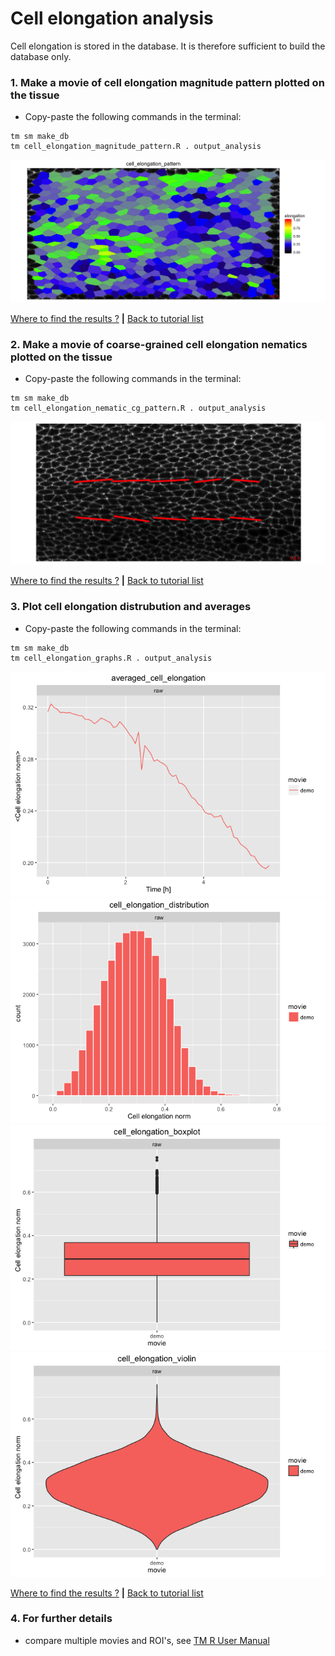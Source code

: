 
# Cell elongation analysis

Cell elongation is stored in the database. It is therefore sufficient to build the database only.


### 1. Make a movie of cell elongation magnitude pattern plotted on the tissue

* Copy-paste the following commands in the terminal:

```
tm sm make_db 
tm cell_elongation_magnitude_pattern.R . output_analysis
```

![](cell_elongation_files/figure-html/cell_elongation_magnitude_pattern-1.png)

[Where to find the results ?](../tm_qs_example_data.md#4-look-at-the-results) **|** 
[Back to tutorial list](../tm_qs_example_data.md#3-select-the-analysis-you-are-interested-in)


### 2. Make a movie of coarse-grained cell elongation nematics plotted on the tissue
* Copy-paste the following commands in the terminal:

```
tm sm make_db 
tm cell_elongation_nematic_cg_pattern.R . output_analysis
```

![](cell_elongation_files/figure-html/cg_cell_elongation_nematic_pattern-1.png)

[Where to find the results ?](../tm_qs_example_data.md#4-look-at-the-results) **|** 
[Back to tutorial list](../tm_qs_example_data.md#3-select-the-analysis-you-are-interested-in)

### 3. Plot cell elongation distrubution and averages
* Copy-paste the following commands in the terminal:

```
tm sm make_db 
tm cell_elongation_graphs.R . output_analysis
```

![](cell_elongation_files/figure-html/cell_elongation_graphs-1.png)![](cell_elongation_files/figure-html/cell_elongation_graphs-2.png)![](cell_elongation_files/figure-html/cell_elongation_graphs-3.png)![](cell_elongation_files/figure-html/cell_elongation_graphs-4.png)

[Where to find the results ?](../tm_qs_example_data.md#4-look-at-the-results) **|** 
[Back to tutorial list](../tm_qs_example_data.md#3-select-the-analysis-you-are-interested-in)

### 4. For further details

* compare multiple movies and ROI's, see [TM R User Manual](https://mpicbg-scicomp.github.io/tissue_miner/tm_tutorial/R-tutorial.html#comparing-averaged-quantities-between-movies-and-rois)
